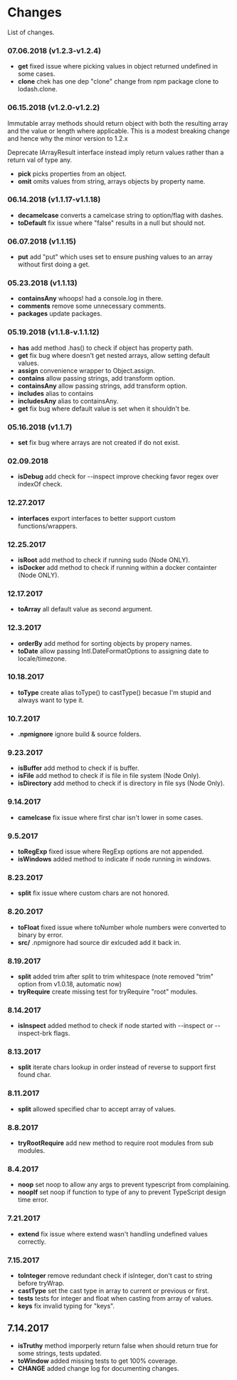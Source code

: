 # Changes

List of changes.

### 07.06.2018 (v1.2.3-v1.2.4)

+ **get** fixed issue where picking values in object returned undefined in some cases.
+ **clone** chek has one dep "clone" change from npm package clone to lodash.clone.

### 06.15.2018 (v1.2.0-v1.2.2)

Immutable array methods should return object with both the resulting array and the value or length where applicable. This is a modest breaking change and hence why the minor version to 1.2.x

Deprecate IArrayResult interface instead imply return values rather than a return val of type any.

+ **pick** picks properties from an object.
+ **omit** omits values from string, arrays objects by property name.

### 06.14.2018 (v1.1.17-v1.1.18)

+ **decamelcase** converts a camelcase string to option/flag with dashes.
+ **toDefault** fix issue where "false" results in a null but should not.

### 06.07.2018 (v1.1.15)

+ **put** add "put" which uses set to ensure pushing values to an array without first doing a get.

### 05.23.2018 (v1.1.13)

+ **containsAny** whoops! had a console.log in there.
+ **comments** remove some unnecessary comments.
+ **packages** update packages.

### 05.19.2018 (v1.1.8-v.1.1.12)

+ **has** add method .has() to check if object has property path.
+ **get** fix bug where doesn't get nested arrays, allow setting default values.
+ **assign** convenience wrapper to Object.assign.
+ **contains** allow passing strings, add transform option.
+ **containsAny** allow passing strings, add transform option.
+ **includes** alias to contains
+ **includesAny** alias to containsAny.
+ **get** fix bug where default value is set when it shouldn't be.

### 05.16.2018 (v1.1.7)

+ **set** fix bug where arrays are not created if do not exist.

### 02.09.2018

+ **isDebug** add check for --inspect improve checking favor regex over indexOf check.

### 12.27.2017

+ **interfaces** export interfaces to better support custom functions/wrappers.

### 12.25.2017

+ **isRoot** add method to check if running sudo (Node ONLY).
+ **isDocker** add method to check if running within a docker containter (Node ONLY).

### 12.17.2017

+ **toArray** all default value as second argument.

### 12.3.2017

+ **orderBy** add method for sorting objects by propery names.
+ **toDate** allow passing Intl.DateFormatOptions to assigning date to locale/timezone.

### 10.18.2017

+ **toType** create alias toType() to castType() becasue I'm stupid and always want to type it.

### 10.7.2017

+ **.npmignore** ignore build & source folders.

### 9.23.2017

+ **isBuffer** add method to check if is buffer.
+ **isFile** add method to check if is file in file system (Node Only).
+ **isDirectory** add method to check if is directory in file sys (Node Only).

### 9.14.2017

+ **camelcase** fix issue where first char isn't lower in some cases.

### 9.5.2017

+ **toRegExp** fixed issue where RegExp options are not appended.
+ **isWindows** added method to indicate if node running in windows.

### 8.23.2017

+ **split** fix issue where custom chars are not honored.

### 8.20.2017

+ **toFloat** fixed issue where toNumber whole numbers were converted to binary by error.
+ **src/** .npmignore had source dir exlcuded add it back in.

### 8.19.2017

+ **split** added trim after split to trim whitespace (note removed "trim" option from v1.0.18, automatic now)
+ **tryRequire** create missing test for tryRequire "root" modules.

### 8.14.2017

+ **isInspect** added method to check if node started with --inspect or --inspect-brk flags.

### 8.13.2017

+ **split** iterate chars lookup in order instead of reverse to support first found char.

### 8.11.2017

+ **split** allowed specified char to accept array of values.

### 8.8.2017

+ **tryRootRequire** add new method to require root modules from sub modules.

### 8.4.2017

+ **noop** set noop to allow any args to prevent typescript from complaining.
+ **noopIf** set noop if function to type of any to prevent TypeScript design time error.

### 7.21.2017

+ **extend** fix issue where extend wasn't handling undefined values correctly.

### 7.15.2017

+ **toInteger** remove redundant check if isInteger, don't cast to string before tryWrap.
+ **castType** set the cast type in array to current or previous or first.
+ **tests** tests for integer and float when casting from array of values.
+ **keys** fix invalid typing for "keys".

## 7.14.2017

+ **isTruthy** method imporperly return false when should return true for some strings, tests updated.
+ **toWindow** added missing tests to get 100% coverage.
+ **CHANGE** added change log for documenting changes.